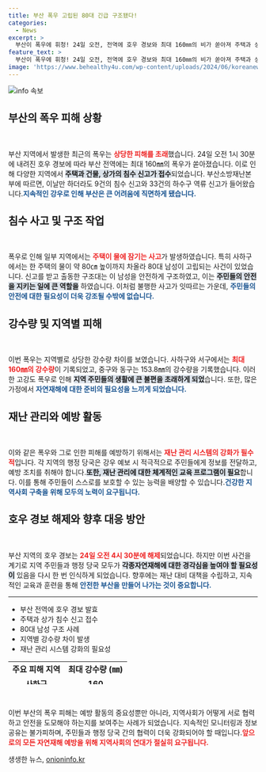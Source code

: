 ```yaml
---
title: 부산 폭우 고립된 80대 긴급 구조됐다!
categories:
  - News
excerpt: >
  부산이 폭우에 휘청! 24일 오전, 전역에 호우 경보와 최대 160㎜의 비가 쏟아져 주택과 상가가 침수됐다. 고립된 80대 남성도 구조되며 피해가 속출! 더 큰 상황이 여전히 진행 중이다.
feature_text: >
  부산이 폭우에 휘청! 24일 오전, 전역에 호우 경보와 최대 160㎜의 비가 쏟아져 주택과 상가가 침수됐다. 고립된 80대 남성도 구조되며 피해가 속출! 더 큰 상황이 여전히 진행 중이다.
image: 'https://www.behealthy4u.com/wp-content/uploads/2024/06/koreanews.jpg'
---
```


<p><img src="https://www.behealthy4u.com/wp-content/uploads/2024/06/koreanews.jpg" alt="info 속보" /></p>

<h2 data-ke-size="size26">부산의 폭우 피해 상황</h2>

<p data-ke-size="size16">&nbsp;</p>

<p>부산 지역에서 발생한 최근의 폭우는 <b><span style="color: #ee2323;">상당한 피해를 초래</span></b>했습니다. 24일 오전 1시 30분에 내려진 호우 경보에 따라 부산 전역에는 최대 160㎜의 폭우가 쏟아졌습니다. 이로 인해 다양한 지역에서 <b><span style="background-color: #21538527;">주택과 건물, 상가의 침수 신고가 접수</span></b>되었습니다. 부산소방재난본부에 따르면, 이날만 하더라도 9건의 침수 신고와 33건의 하수구 역류 신고가 들어왔습니다.<b><span style="color: #1a5490;">지속적인 강우로 인해 부산은 큰 어려움에 직면하게 됐습니다.</span></b></p>

<h2 data-ke-size="size26">침수 사고 및 구조 작업</h2>

<p data-ke-size="size16">&nbsp;</p>

<p>폭우로 인해 일부 지역에서는 <b><span style="color: #ee2323;">주택이 물에 잠기는 사고</span></b>가 발생하였습니다. 특히 사하구에서는 한 주택의 물이 약 80㎝ 높이까지 차올라 80대 남성이 고립되는 사건이 있었습니다. 신고를 받고 출동한 구조대는 이 남성을 안전하게 구조하였고, 이는 <b><span style="background-color: #21538527;">주민들의 안전을 지키는 일에 큰 역할을</span></b> 하였습니다. 이처럼 불행한 사고가 잇따르는 가운데, <b><span style="color: #1a5490;">주민들의 안전에 대한 필요성이 더욱 강조될 수밖에 없습니다.</span></b></p>

<h2 data-ke-size="size26">강수량 및 지역별 피해</h2>

<p data-ke-size="size16">&nbsp;</p>

<p>이번 폭우는 지역별로 상당한 강수량 차이를 보였습니다. 사하구와 서구에서는 <b><span style="color: #ee2323;">최대 160㎜의 강수량</span></b>이 기록되었고, 중구와 동구는 153.8㎜의 강수량을 기록했습니다. 이러한 고강도 폭우로 인해 <b><span style="background-color: #21538527;">지역 주민들의 생활에 큰 불편을 초래하게 되었</span></b>습니다. 또한, 많은 가정에서 <b><span style="color: #1a5490;">자연재해에 대한 준비의 필요성을 느끼게 되었습니다.</span></b></p>

<h2 data-ke-size="size26">재난 관리와 예방 활동</h2>

<p data-ke-size="size16">&nbsp;</p>

<p>이와 같은 폭우와 그로 인한 피해를 예방하기 위해서는 <b><span style="color: #ee2323;">재난 관리 시스템의 강화가 필수적</span></b>입니다. 각 지역의 행정 당국은 강우 예보 시 적극적으로 주민들에게 정보를 전달하고, 예방 조치를 취해야 합니다.<b><span style="background-color: #21538527;">또한, 재난 관리에 대한 체계적인 교육 프로그램이 필요</span></b>합니다. 이를 통해 주민들이 스스로를 보호할 수 있는 능력을 배양할 수 있습니다.<b><span style="color: #1a5490;">건강한 지역사회 구축을 위해 모두의 노력이 요구됩니다.</span></b></p>

<h2 data-ke-size="size26">호우 경보 해제와 향후 대응 방안</h2>

<p data-ke-size="size16">&nbsp;</p>

<p>부산 지역의 호우 경보는 <b><span style="color: #ee2323;">24일 오전 4시 30분에 해제</span></b>되었습니다. 하지만 이번 사건을 계기로 지역 주민들과 행정 당국 모두가 <b><span style="background-color: #21538527;">각종자연재해에 대한 경각심을 높여야 할 필요성이</span></b> 있음을 다시 한 번 인식하게 되었습니다. 향후에는 재난 대비 대책을 수립하고, 지속적인 교육과 훈련을 통해 <b><span style="color: #1a5490;">안전한 부산을 만들어 나가는 것이 중요합니다.</span></b></p>

<hr>

<ul>
    <li>부산 전역에 호우 경보 발효</li>
    <li>주택과 상가 침수 신고 접수</li>
    <li>80대 남성 구조 사례</li>
    <li>지역별 강수량 차이 발생</li>
    <li>재난 관리 시스템 강화의 필요성</li>
</ul>

<table style="width: 100%; height: 46px;">
    <tr>
        <td style="text-align: center; height: 17px;"><b>주요 피해 지역</b></td>
        <td style="text-align: center; height: 17px;"><b>최대 강수량 (㎜)</b></td>
    </tr>
    <tr>
        <td style="text-align: center; height: 17px;"><b>사하구</b></td>
        <td style="text-align: center; height: 17px;"><b>160</b></td>
    </tr>
    <tr>
        <td style="text-align: center; height: 17px;"><b>서구</b></td>
        <td style="text-align: center; height: 17px;"><b>160</b></td>
    </tr>
    <tr>
        <td style="text-align: center; height: 17px;"><b>중구</b></td>
        <td style="text-align: center; height: 17px;"><b>153.8</b></td>
    </tr>
    <tr>
        <td style="text-align: center; height: 17px;"><b>동구</b></td>
        <td style="text-align: center; height: 17px;"><b>153.8</b></td>
    </tr>
</table>

<p data-ke-size="size16">&nbsp;</p>

<p>이번 부산의 폭우 피해는 예방 활동의 중요성뿐만 아니라, 지역사회가 어떻게 서로 협력하고 안전을 도모해야 하는지를 보여주는 사례가 되었습니다. 지속적인 모니터링과 정보 공유는 불가피하며, 주민들과 행정 당국 간의 협력이 더욱 강화되어야 할 때입니다.<b><span style="color: #ee2323;">앞으로의 모든 자연재해 예방을 위해 지역사회의 연대가 절실히 요구됩니다.</span></b></p>
생생한 뉴스, <a href="https://onioninfo.kr" rel="dofollow">onioninfo.kr</a>


